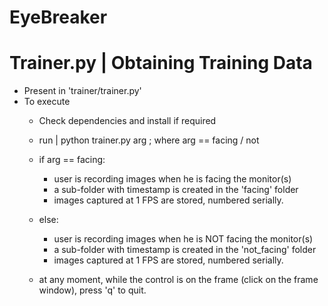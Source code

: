 # EyeBreaker

# Trainer.py | Obtaining Training Data
- Present in 'trainer/trainer.py'
- To execute
    - Check dependencies and install if required
    - run | python trainer.py arg ; where arg == facing / not
    - if arg == facing:
        - user is recording images when he is facing the monitor(s)
        - a sub-folder with timestamp is created in the 'facing' folder
        - images captured at 1 FPS are stored, numbered serially.
    - else:
        - user is recording images when he is NOT facing the monitor(s)
        - a sub-folder with timestamp is created in the 'not_facing' folder
        - images captured at 1 FPS are stored, numbered serially.

    - at any moment, while the control is on the frame (click on the frame window), press 'q' to quit.
